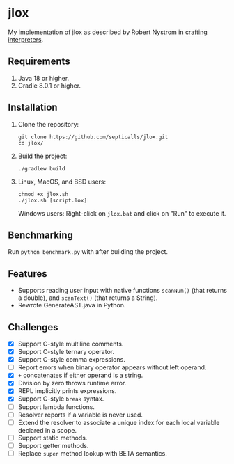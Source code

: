 # jlox
My implementation of jlox as described by Robert Nystrom in [crafting interpreters](https://craftinginterpreters.com/contents.html).

## Requirements
1. Java 18 or higher.
2. Gradle 8.0.1 or higher.

## Installation
1. Clone the repository:
    ```
    git clone https://github.com/septicalls/jlox.git
    cd jlox/
    ```

3. Build the project:
    ```
    ./gradlew build
    ```

2. Linux, MacOS, and BSD users:
    ```
    chmod +x jlox.sh
    ./jlox.sh [script.lox]
    ```

    Windows users: Right-click on `jlox.bat` and click on "Run" to execute it.
## Benchmarking

Run `python benchmark.py` with after building the project.

## Features
- Supports reading user input with native functions `scanNum()` (that returns a double), and `scanText()` (that returns a String).
- Rewrote GenerateAST.java in Python.

## Challenges
- [x] Support C-style multiline comments.
- [x] Support C-style ternary operator.
- [x] Support C-style comma expressions.
- [ ] Report errors when binary operator appears without left operand.
- [x] `+` concatenates if either operand is a string.
- [x] Division by zero throws runtime error.
- [x] REPL implicitly prints expressions.
- [x] Support C-style `break` syntax.
- [ ] Support lambda functions.
- [ ] Resolver reports if a variable is never used.
- [ ] Extend the resolver to associate a unique index for each local variable declared in a scope.
- [ ] Support static methods.
- [ ] Support getter methods.
- [ ] Replace `super` method lookup with BETA semantics.